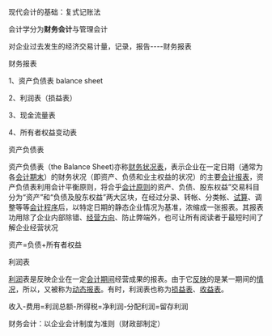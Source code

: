 现代会计的基础：复式记账法

会计学分为**财务会计**与管理会计

对企业过去发生的经济交易计量，记录，报告----财务报表

财务报表

1、资产负债表  balance sheet

2、利润表（损益表）

3、现金流量表

4、所有者权益变动表

资产负债表

资产负债表（the Balance Sheet\)亦称[财务状况表](http://baike.baidu.com/view/1387742.htm)，表示企业在一定日期（通常为各[会计期末](http://baike.baidu.com/view/5347062.htm)）的财务状况（即资产、负债和业主权益的状况）的主要[会计报表](http://baike.baidu.com/view/76200.htm)，资产负债表利用会计平衡原则，将合乎[会计原则](http://baike.baidu.com/view/33825.htm)的资产、负债、股东权益”交易科目分为“资产”和“负债及股东权益”两大区块，在经过分录、转帐、分类帐、[试算](http://baike.baidu.com/view/2263602.htm)、调整等等[会计程序](http://baike.baidu.com/view/5332654.htm)后，以特定日期的静态企业情况为基准，浓缩成一张报表。其报表功用除了企业内部除错、[经营方向](http://baike.baidu.com/view/745965.htm)、防止弊端外，也可让所有阅读者于最短时间了解企业经营状况

资产=负债+所有者权益

利润表

[利润](http://baike.baidu.com/view/150325.htm)表是反映企业在一定[会计期间](http://baike.baidu.com/view/1214875.htm)经营成果的报表。由于它[反映](http://baike.baidu.com/subview/860257/8050216.htm)的是某一期间的[情况](http://baike.baidu.com/view/780206.htm)，所以，又被称为[动态报表](http://baike.baidu.com/view/1324525.htm)。有时，利润表也称为[损益表](http://baike.baidu.com/view/134668.htm)、[收益表](http://baike.baidu.com/view/859892.htm)。

收入-费用=利润总额-所得税=净利润-分配利润=留存利润

财务会计：以企业会计制度为准则（财政部制定）

